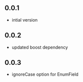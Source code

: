 ## 0.0.1
- intial version

## 0.0.2
- updated boost dependency

## 0.0.3
- ignoreCase option for EnumField